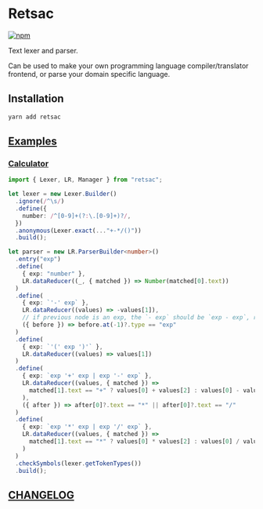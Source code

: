 # Retsac

[![npm](https://img.shields.io/npm/v/retsac?color=green&style=flat-square)](https://www.npmjs.com/package/retsac)

Text lexer and parser.

Can be used to make your own programming language compiler/translator frontend, or parse your domain specific language.

## Installation

```bash
yarn add retsac
```

## [Examples](https://github.com/DiscreteTom/retsac/tree/main/example)

### [Calculator](https://github.com/DiscreteTom/retsac/blob/main/example/calculator/core.ts)

```ts
import { Lexer, LR, Manager } from "retsac";

let lexer = new Lexer.Builder()
  .ignore(/^\s/)
  .define({
    number: /^[0-9]+(?:\.[0-9]+)?/,
  })
  .anonymous(Lexer.exact(..."+-*/()"))
  .build();

let parser = new LR.ParserBuilder<number>()
  .entry("exp")
  .define(
    { exp: "number" },
    LR.dataReducer((_, { matched }) => Number(matched[0].text))
  )
  .define(
    { exp: `'-' exp` },
    LR.dataReducer((values) => -values[1]),
    // if previous node is an exp, the `- exp` should be `exp - exp`, reject
    ({ before }) => before.at(-1)?.type == "exp"
  )
  .define(
    { exp: `'(' exp ')'` },
    LR.dataReducer((values) => values[1])
  )
  .define(
    { exp: `exp '+' exp | exp '-' exp` },
    LR.dataReducer((values, { matched }) =>
      matched[1].text == "+" ? values[0] + values[2] : values[0] - values[2]
    ),
    ({ after }) => after[0]?.text == "*" || after[0]?.text == "/"
  )
  .define(
    { exp: `exp '*' exp | exp '/' exp` },
    LR.dataReducer((values, { matched }) =>
      matched[1].text == "*" ? values[0] * values[2] : values[0] / values[2]
    )
  )
  .checkSymbols(lexer.getTokenTypes())
  .build();
```

## [CHANGELOG](https://github.com/DiscreteTom/retsac/blob/main/CHANGELOG.md)
